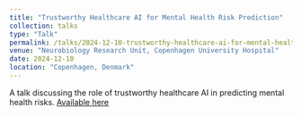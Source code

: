 ```yaml
---
title: "Trustworthy Healthcare AI for Mental Health Risk Prediction"  
collection: talks  
type: "Talk"  
permalink: /talks/2024-12-10-trustworthy-healthcare-ai-for-mental-health-risk-prediction  
venue: "Neurobiology Research Unit, Copenhagen University Hospital"  
date: 2024-12-10  
location: "Copenhagen, Denmark"  
---
```


A talk discussing the role of trustworthy healthcare AI in predicting mental health risks. [Available here](https://www.slideshare.net/slideshow/trustworthy-healthcare-ai-for-mental-health-risk-prediction/275311658)